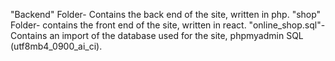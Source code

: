 "Backend" Folder- Contains the back end of the site, written in php.
"shop" Folder- contains the front end of the site, written in react.
"online_shop.sql"- Contains an import of the database used for the site, phpmyadmin SQL (utf8mb4_0900_ai_ci).
